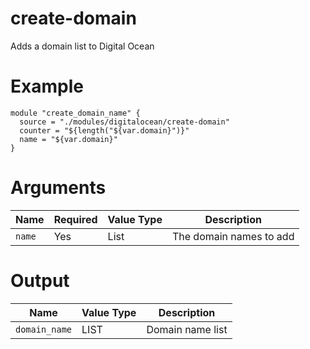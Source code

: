 # create-domain

Adds a domain list to Digital Ocean

# Example

```hcl
module "create_domain_name" {
  source = "./modules/digitalocean/create-domain"
  counter = "${length("${var.domain}")}"
  name = "${var.domain}"
}
```

# Arguments

| Name                      | Required | Value Type | Description
|---------------------------| -------- | ---------- | -----------
|`name`                     | Yes      | List       | The domain names to add 

# Output
| Name                      | Value Type | Description
|---------------------------| ---------- | -----------
|`domain_name`              | LIST       | Domain name list
